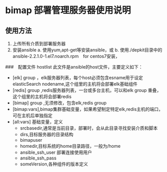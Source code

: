 # bimap 部署管理服务器使用说明

## 使用方法
1. 上传所有介质到部署服务器
2. 安装ansible
a. 使用yum,apt-get等安装ansible，或
b. 使用./depkit目录中的ansible-2.2.1.0-1.el7.noarch.rpm　for centos7安装，

###　配置文件 hostlist
此文件是ansible的host文件，主要定义如下：
- [elk]  group ，elk服务器列表，每个host必须包含esname用于设定elasticSearch nodename,这个组里的主机将会部署elk基础组件
- [redis] group ,redis服务器列表，一台或多台主机，可以和elk group
    重叠，这个组里的主机将会部署redis
- [bimap] group ,无须修改，包含elk,redis group 
- [bimap:vars],bimap集群基础变量，如果希望制定特定elk,redis主机的端口，可在主机后单独指定
- [all:vars] 基础变量，定义
    - srcbasedir,通常是当前目录，部署时，会从此目录寻找安装介质和脚本
    - dirs,目标服务器的目录结构
    - bimapuser
    - homedir,目标系统的home目录路径，一般为/home
    - ansible_ssh_user 部署连接使用用户
    - ansible_ssh_pass
    - someVersion,各种组件的版本定义
